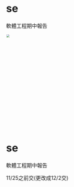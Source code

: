 
# se
軟體工程期中報告


<img src="https://github.com/ayd0122344/se/blob/master/work.jpg" style="zoom:50%" width="500px"/>

# se
軟體工程期中報告

11/25之前交(更改成12/2交)

